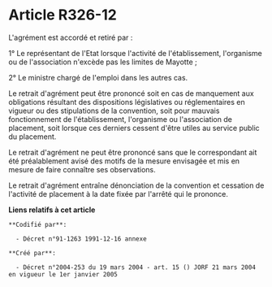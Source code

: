 # Article R326-12

L'agrément est accordé et retiré par :

1° Le représentant de l'Etat lorsque l'activité de l'établissement, l'organisme ou de l'association n'excède pas les limites
de Mayotte ;

2° Le ministre chargé de l'emploi dans les autres cas.

Le retrait d'agrément peut être prononcé soit en cas de manquement aux obligations résultant des dispositions législatives ou
réglementaires en vigueur ou des stipulations de la convention, soit pour mauvais fonctionnement de l'établissement,
l'organisme ou l'association de placement, soit lorsque ces derniers cessent d'être utiles au service public du placement.

Le retrait d'agrément ne peut être prononcé sans que le correspondant ait été préalablement avisé des motifs de la mesure
envisagée et mis en mesure de faire connaître ses observations.

Le retrait d'agrément entraîne dénonciation de la convention et cessation de l'activité de placement à la date fixée par
l'arrêté qui le prononce.

**Liens relatifs à cet article**

	**Codifié par**:

	  - Décret n°91-1263 1991-12-16 annexe

	**Créé par**:

	  - Décret n°2004-253 du 19 mars 2004 - art. 15 () JORF 21 mars 2004 en vigueur le 1er janvier 2005
